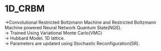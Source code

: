 # 1D_CRBM
->Convolutional Restricted Boltzmann Machine and Restricted Boltzmann Machine powered Neural Network Quantum State(NQS).</br>
-> Trained Using Variational Monte Carlo(VMC)</br>
-> Hubbard Model. 1D lattice.</br>
-> Parameters are updated using Stochastic Reconfiguration(SR).</br>

